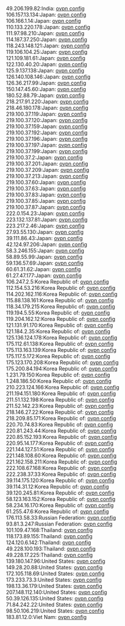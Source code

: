 49.206.199.82:India: [ovpn config](vpn/49_206_199_82.ovpn)  
106.157.13.134:Japan: [ovpn config](vpn/106_157_13_134.ovpn)  
106.166.1.14:Japan: [ovpn config](vpn/106_166_1_14.ovpn)  
110.133.220.178:Japan: [ovpn config](vpn/110_133_220_178.ovpn)  
111.97.98.210:Japan: [ovpn config](vpn/111_97_98_210.ovpn)  
114.187.37.250:Japan: [ovpn config](vpn/114_187_37_250.ovpn)  
118.243.148.121:Japan: [ovpn config](vpn/118_243_148_121.ovpn)  
119.106.104.25:Japan: [ovpn config](vpn/119_106_104_25.ovpn)  
121.109.181.61:Japan: [ovpn config](vpn/121_109_181_61.ovpn)  
122.130.40.20:Japan: [ovpn config](vpn/122_130_40_20.ovpn)  
125.9.137.138:Japan: [ovpn config](vpn/125_9_137_138.ovpn)  
126.140.108.146:Japan: [ovpn config](vpn/126_140_108_146.ovpn)  
126.36.217.99:Japan: [ovpn config](vpn/126_36_217_99.ovpn)  
150.147.45.60:Japan: [ovpn config](vpn/150_147_45_60.ovpn)  
180.52.88.79:Japan: [ovpn config](vpn/180_52_88_79.ovpn)  
218.217.91.220:Japan: [ovpn config](vpn/218_217_91_220.ovpn)  
218.46.180.178:Japan: [ovpn config](vpn/218_46_180_178.ovpn)  
219.100.37.119:Japan: [ovpn config](vpn/219_100_37_119.ovpn)  
219.100.37.120:Japan: [ovpn config](vpn/219_100_37_120.ovpn)  
219.100.37.159:Japan: [ovpn config](vpn/219_100_37_159.ovpn)  
219.100.37.192:Japan: [ovpn config](vpn/219_100_37_192.ovpn)  
219.100.37.196:Japan: [ovpn config](vpn/219_100_37_196.ovpn)  
219.100.37.197:Japan: [ovpn config](vpn/219_100_37_197.ovpn)  
219.100.37.199:Japan: [ovpn config](vpn/219_100_37_199.ovpn)  
219.100.37.2:Japan: [ovpn config](vpn/219_100_37_2.ovpn)  
219.100.37.201:Japan: [ovpn config](vpn/219_100_37_201.ovpn)  
219.100.37.209:Japan: [ovpn config](vpn/219_100_37_209.ovpn)  
219.100.37.213:Japan: [ovpn config](vpn/219_100_37_213.ovpn)  
219.100.37.60:Japan: [ovpn config](vpn/219_100_37_60.ovpn)  
219.100.37.63:Japan: [ovpn config](vpn/219_100_37_63.ovpn)  
219.100.37.83:Japan: [ovpn config](vpn/219_100_37_83.ovpn)  
219.100.37.85:Japan: [ovpn config](vpn/219_100_37_85.ovpn)  
219.100.37.87:Japan: [ovpn config](vpn/219_100_37_87.ovpn)  
222.0.154.23:Japan: [ovpn config](vpn/222_0_154_23.ovpn)  
223.132.137.81:Japan: [ovpn config](vpn/223_132_137_81.ovpn)  
223.217.2.46:Japan: [ovpn config](vpn/223_217_2_46.ovpn)  
27.93.55.130:Japan: [ovpn config](vpn/27_93_55_130.ovpn)  
39.111.86.43:Japan: [ovpn config](vpn/39_111_86_43.ovpn)  
42.124.97.206:Japan: [ovpn config](vpn/42_124_97_206.ovpn)  
58.3.246.155:Japan: [ovpn config](vpn/58_3_246_155.ovpn)  
58.89.55.99:Japan: [ovpn config](vpn/58_89_55_99.ovpn)  
59.136.57.69:Japan: [ovpn config](vpn/59_136_57_69.ovpn)  
60.61.31.62:Japan: [ovpn config](vpn/60_61_31_62.ovpn)  
61.27.47.177:Japan: [ovpn config](vpn/61_27_47_177.ovpn)  
106.247.2.5:Korea Republic of: [ovpn config](vpn/106_247_2_5.ovpn)  
112.154.53.216:Korea Republic of: [ovpn config](vpn/112_154_53_216.ovpn)  
114.202.162.116:Korea Republic of: [ovpn config](vpn/114_202_162_116.ovpn)  
115.88.138.161:Korea Republic of: [ovpn config](vpn/115_88_138_161.ovpn)  
118.34.179.215:Korea Republic of: [ovpn config](vpn/118_34_179_215.ovpn)  
119.194.5.55:Korea Republic of: [ovpn config](vpn/119_194_5_55.ovpn)  
119.204.162.12:Korea Republic of: [ovpn config](vpn/119_204_162_12.ovpn)  
121.131.91.170:Korea Republic of: [ovpn config](vpn/121_131_91_170.ovpn)  
121.184.2.35:Korea Republic of: [ovpn config](vpn/121_184_2_35.ovpn)  
125.136.124.178:Korea Republic of: [ovpn config](vpn/125_136_124_178.ovpn)  
175.112.61.138:Korea Republic of: [ovpn config](vpn/175_112_61_138.ovpn)  
175.113.163.139:Korea Republic of: [ovpn config](vpn/175_113_163_139.ovpn)  
175.117.5.172:Korea Republic of: [ovpn config](vpn/175_117_5_172.ovpn)  
175.123.170.208:Korea Republic of: [ovpn config](vpn/175_123_170_208.ovpn)  
175.200.84.194:Korea Republic of: [ovpn config](vpn/175_200_84_194.ovpn)  
1.231.79.150:Korea Republic of: [ovpn config](vpn/1_231_79_150.ovpn)  
1.248.186.50:Korea Republic of: [ovpn config](vpn/1_248_186_50.ovpn)  
210.223.124.166:Korea Republic of: [ovpn config](vpn/210_223_124_166.ovpn)  
211.194.151.180:Korea Republic of: [ovpn config](vpn/211_194_151_180.ovpn)  
211.51.132.198:Korea Republic of: [ovpn config](vpn/211_51_132_198.ovpn)  
211.52.142.23:Korea Republic of: [ovpn config](vpn/211_52_142_23.ovpn)  
218.146.27.22:Korea Republic of: [ovpn config](vpn/218_146_27_22.ovpn)  
218.209.85.171:Korea Republic of: [ovpn config](vpn/218_209_85_171.ovpn)  
220.70.74.83:Korea Republic of: [ovpn config](vpn/220_70_74_83.ovpn)  
220.81.243.44:Korea Republic of: [ovpn config](vpn/220_81_243_44.ovpn)  
220.85.152.193:Korea Republic of: [ovpn config](vpn/220_85_152_193.ovpn)  
220.95.14.177:Korea Republic of: [ovpn config](vpn/220_95_14_177.ovpn)  
221.144.127.51:Korea Republic of: [ovpn config](vpn/221_144_127_51.ovpn)  
221.148.108.60:Korea Republic of: [ovpn config](vpn/221_148_108_60.ovpn)  
221.162.158.211:Korea Republic of: [ovpn config](vpn/221_162_158_211.ovpn)  
222.108.67.168:Korea Republic of: [ovpn config](vpn/222_108_67_168.ovpn)  
222.238.37.33:Korea Republic of: [ovpn config](vpn/222_238_37_33.ovpn)  
39.114.175.120:Korea Republic of: [ovpn config](vpn/39_114_175_120.ovpn)  
39.114.31.12:Korea Republic of: [ovpn config](vpn/39_114_31_12.ovpn)  
39.120.245.81:Korea Republic of: [ovpn config](vpn/39_120_245_81.ovpn)  
58.123.163.152:Korea Republic of: [ovpn config](vpn/58_123_163_152.ovpn)  
58.234.16.170:Korea Republic of: [ovpn config](vpn/58_234_16_170.ovpn)  
61.255.47.6:Korea Republic of: [ovpn config](vpn/61_255_47_6.ovpn)  
176.113.58.33:Russian Federation: [ovpn config](vpn/176_113_58_33.ovpn)  
93.81.3.247:Russian Federation: [ovpn config](vpn/93_81_3_247.ovpn)  
101.109.47.168:Thailand: [ovpn config](vpn/101_109_47_168.ovpn)  
118.173.89.155:Thailand: [ovpn config](vpn/118_173_89_155.ovpn)  
124.120.6.142:Thailand: [ovpn config](vpn/124_120_6_142.ovpn)  
49.228.100.193:Thailand: [ovpn config](vpn/49_228_100_193.ovpn)  
49.228.17.225:Thailand: [ovpn config](vpn/49_228_17_225.ovpn)  
139.180.147.96:United States: [ovpn config](vpn/139_180_147_96.ovpn)  
149.28.20.88:United States: [ovpn config](vpn/149_28_20_88.ovpn)  
172.105.118.69:United States: [ovpn config](vpn/172_105_118_69.ovpn)  
173.233.73.3:United States: [ovpn config](vpn/173_233_73_3.ovpn)  
198.13.36.179:United States: [ovpn config](vpn/198_13_36_179.ovpn)  
207.148.112.140:United States: [ovpn config](vpn/207_148_112_140.ovpn)  
50.39.126.135:United States: [ovpn config](vpn/50_39_126_135.ovpn)  
71.84.242.22:United States: [ovpn config](vpn/71_84_242_22.ovpn)  
98.50.106.219:United States: [ovpn config](vpn/98_50_106_219.ovpn)  
183.81.12.0:Viet Nam: [ovpn config](vpn/183_81_12_0.ovpn)  
